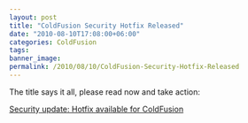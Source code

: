```yaml
---
layout: post
title: "ColdFusion Security Hotfix Released"
date: "2010-08-10T17:08:00+06:00"
categories: ColdFusion 
tags: 
banner_image: 
permalink: /2010/08/10/ColdFusion-Security-Hotfix-Released
---
```


The title says it all, please read now and take action:

<a href="http://www.adobe.com/support/security/bulletins/apsb10-18.html">Security update: Hotfix available for ColdFusion</a>